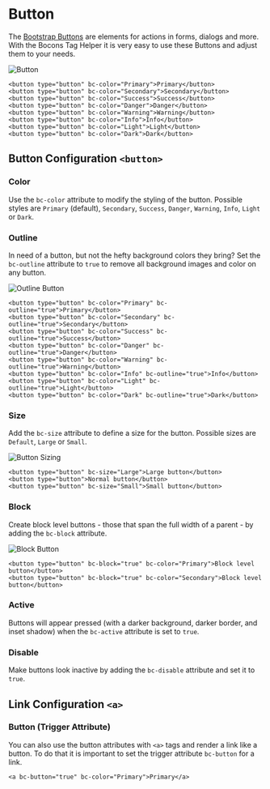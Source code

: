 # Button

The [Bootstrap Buttons](https://getbootstrap.com/docs/4.0/components/buttons/) are elements for actions in forms, dialogs and more. With the Bocons Tag Helper it is very easy to use these Buttons and adjust them to your needs.

![Button](https://raw.githubusercontent.com/brecons/bootstrap-tag-helper/master/docs/images/button_01.PNG)

    <button type="button" bc-color="Primary">Primary</button>
    <button type="button" bc-color="Secondary">Secondary</button>
    <button type="button" bc-color="Success">Success</button>
    <button type="button" bc-color="Danger">Danger</button>
    <button type="button" bc-color="Warning">Warning</button>
    <button type="button" bc-color="Info">Info</button>
    <button type="button" bc-color="Light">Light</button>
    <button type="button" bc-color="Dark">Dark</button>

## Button Configuration `<button>`

### Color

Use the `bc-color` attribute to modify the styling of the button. Possible styles are `Primary` (default), `Secondary`, `Success`, `Danger`, `Warning`, `Info`, `Light` or `Dark`.

### Outline

In need of a button, but not the hefty background colors they bring? Set the `bc-outline` attribute to `true` to remove all background images and color on any button.

![Outline Button](https://raw.githubusercontent.com/brecons/bootstrap-tag-helper/master/docs/images/button_02.PNG)

    <button type="button" bc-color="Primary" bc-outline="true">Primary</button>
    <button type="button" bc-color="Secondary" bc-outline="true">Secondary</button>
    <button type="button" bc-color="Success" bc-outline="true">Success</button>
    <button type="button" bc-color="Danger" bc-outline="true">Danger</button>
    <button type="button" bc-color="Warning" bc-outline="true">Warning</button>
    <button type="button" bc-color="Info" bc-outline="true">Info</button>
    <button type="button" bc-color="Light" bc-outline="true">Light</button>
    <button type="button" bc-color="Dark" bc-outline="true">Dark</button>

### Size

Add the `bc-size` attribute to define a size for the button. Possible sizes are `Default`, `Large` or `Small`.

![Button Sizing](https://raw.githubusercontent.com/brecons/bootstrap-tag-helper/master/docs/images/button_03.PNG)

    <button type="button" bc-size="Large">Large button</button>
    <button type="button">Normal button</button>
    <button type="button" bc-size="Small">Small button</button>

### Block

Create block level buttons - those that span the full width of a parent - by adding the `bc-block` attribute.

![Block Button](https://raw.githubusercontent.com/brecons/bootstrap-tag-helper/master/docs/images/button_04.PNG)

    <button type="button" bc-block="true" bc-color="Primary">Block level button</button>
    <button type="button" bc-block="true" bc-color="Secondary">Block level button</button>

### Active

Buttons will appear pressed (with a darker background, darker border, and inset shadow) when the `bc-active` attribute is set to `true`.

### Disable

Make buttons look inactive by adding the `bc-disable` attribute and set it to `true`.

## Link Configuration `<a>`

### Button (Trigger Attribute)

You can also use the button attributes with `<a>` tags and render a link like a button. To do that it is important to set the trigger attribute `bc-button` for a link.

    <a bc-button="true" bc-color="Primary">Primary</a>